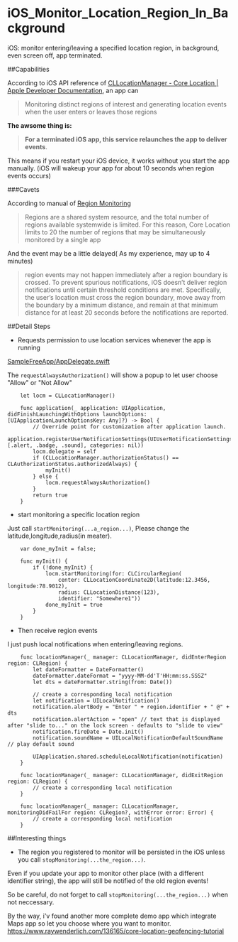 # iOS_Monitor_Location_Region_In_Background
iOS: monitor entering/leaving a specified location region, in background, even screen off, app terminated.

##Capabilities

According to iOS API reference of [CLLocationManager \- Core Location \| Apple Developer Documentation](https://developer.apple.com/reference/corelocation/cllocationmanager), an app can 
> Monitoring distinct regions of interest and generating location events when the user enters or leaves those regions

**The awsome thing is:**
> **For a terminated iOS app, this service relaunches the app to deliver events**.

This means if you restart your iOS device, it works without you start the app manually. (iOS will wakeup your app for about 10 seconds when region events occurs)

###Cavets

According to manual of [Region Monitoring](https://developer.apple.com/library/content/documentation/UserExperience/Conceptual/LocationAwarenessPG/RegionMonitoring/RegionMonitoring.html)
> Regions are a shared system resource, and the total number of regions available systemwide is limited. For this reason, Core Location limits to 20 the number of regions that may be simultaneously monitored by a single app

And the event may be a little delayed( As my experience, may up to 4 minutes)
> region events may not happen immediately after a region boundary is crossed. To prevent spurious notifications, iOS doesn’t deliver region notifications until certain threshold conditions are met. Specifically, the user’s location must cross the region boundary, move away from the boundary by a minimum distance, and remain at that minimum distance for at least 20 seconds before the notifications are reported.

##Detail Steps
- Requests permission to use location services whenever the app is running

[SampleFreeApp/AppDelegate.swift](https://github.com/sjitech/iOS_Monitor_Location_Region_In_Background/blob/master/SampleFreeApp/AppDelegate.swift)

The `requestAlwaysAuthorization()` will show a popup to let user choose "Allow" or "Not Allow"

```
    let locm = CLLocationManager()

    func application(_ application: UIApplication, didFinishLaunchingWithOptions launchOptions: [UIApplicationLaunchOptionsKey: Any]?) -> Bool {
        // Override point for customization after application launch.
        application.registerUserNotificationSettings(UIUserNotificationSettings(types: [.alert, .badge, .sound], categories: nil))
        locm.delegate = self
        if (CLLocationManager.authorizationStatus() == CLAuthorizationStatus.authorizedAlways) {
            myInit()
        } else {
            locm.requestAlwaysAuthorization()
        }
        return true
    }
```

- start monitoring a specific location region

Just call `startMonitoring(...a_region...)`, Please change the latitude,longitude,radius(in meater).

```
    var done_myInit = false;
    
    func myInit() {
        if (!done_myInit) {
            locm.startMonitoring(for: CLCircularRegion(
                center: CLLocationCoordinate2D(latitude:12.3456, longitude:78.9012),
                radius: CLLocationDistance(123),
                identifier: "Somewhere1"))
            done_myInit = true
        }
    }
```

- Then receive region events

I just push local notifications when entering/leaving regions.
```
    func locationManager(_ manager: CLLocationManager, didEnterRegion region: CLRegion) {
        let dateFormatter = DateFormatter()
        dateFormatter.dateFormat = "yyyy-MM-dd'T'HH:mm:ss.SSSZ"
        let dts = dateFormatter.string(from: Date())
        
        // create a corresponding local notification
        let notification = UILocalNotification()
        notification.alertBody = "Enter " + region.identifier + " @" + dts
        notification.alertAction = "open" // text that is displayed after "slide to..." on the lock screen - defaults to "slide to view"
        notification.fireDate = Date.init()
        notification.soundName = UILocalNotificationDefaultSoundName // play default sound
        
        UIApplication.shared.scheduleLocalNotification(notification)
    }
    
    func locationManager(_ manager: CLLocationManager, didExitRegion region: CLRegion) {
        // create a corresponding local notification
    }
    
    func locationManager(_ manager: CLLocationManager, monitoringDidFailFor region: CLRegion?, withError error: Error) {
        // create a corresponding local notification
    }
```

##Interesting things

- The region you registered to monitor will be persisted in the iOS unless you call `stopMonitoring(...the_region...)`.

Even if you update your app to monitor other place (with a different identifier string), the app will still be notified of the old region events!

So be careful, do not forget to call `stopMonitoring(...the_region...)` when not neccessary.


By the way, i'v found another more complete demo app which integrate Maps app so let you choose where you want to monitor.
https://www.raywenderlich.com/136165/core-location-geofencing-tutorial
